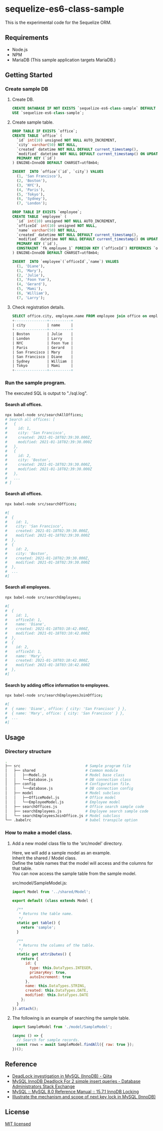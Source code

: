 # sequelize-es6-class-sample

This is the experimental code for the Sequelize ORM.

## Requirements

- Node.js
- NPM
- MariaDB (This sample application targets MariaDB.)

## Getting Started

### Create sample DB

1. Create DB.

    ```sql
    CREATE DATABASE IF NOT EXISTS `sequelize-es6-class-sample` DEFAULT CHARACTER SET utf8mb4;
    USE `sequelize-es6-class-sample`;
    ```

1. Create sample table.

    ```sql
    DROP TABLE IF EXISTS `office`;
    CREATE TABLE `office` (
      `id` int(10) unsigned NOT NULL AUTO_INCREMENT,
      `city` varchar(50) NOT NULL,
      `created` datetime NOT NULL DEFAULT current_timestamp(),
      `modified` datetime NOT NULL DEFAULT current_timestamp() ON UPDATE current_timestamp(),
      PRIMARY KEY (`id`)
    ) ENGINE=InnoDB DEFAULT CHARSET=utf8mb4;

    INSERT  INTO `office`(`id`, `city`) VALUES
      (1, 'San Francisco'),
      (2, 'Boston'),
      (3, 'NYC'),
      (4, 'Paris'),
      (5, 'Tokyo'),
      (6, 'Sydney'),
      (7, 'London');

    DROP TABLE IF EXISTS `employee`;
    CREATE TABLE `employee` (
      `id` int(10) unsigned NOT NULL AUTO_INCREMENT,
      `officeId` int(10) unsigned NOT NULL,
      `name` varchar(50) NOT NULL,
      `created` datetime NOT NULL DEFAULT current_timestamp(),
      `modified` datetime NOT NULL DEFAULT current_timestamp() ON UPDATE current_timestamp(),
      PRIMARY KEY (`id`),
      CONSTRAINT `fk_employee_1` FOREIGN KEY (`officeId`) REFERENCES `office` (`id`)
    ) ENGINE=InnoDB DEFAULT CHARSET=utf8mb4;

    INSERT  INTO `employee`(`officeId`,`name`) VALUES
      (1, 'Diane'),
      (1, 'Mary'),
      (2, 'Julie'),
      (3, 'Foon Yue'),
      (4, 'Gerard'),
      (5, 'Mami'),
      (6, 'William'),
      (7, 'Larry');
    ```

1. Check registration details.

    ```sql
    SELECT office.city, employee.name FROM employee join office on employee.officeId = office.id ORDER BY office.city;
    +---------------+----------+
    | city          | name     |
    +---------------+----------+
    | Boston        | Julie    |
    | London        | Larry    |
    | NYC           | Foon Yue |
    | Paris         | Gerard   |
    | San Francisco | Mary     |
    | San Francisco | Diane    |
    | Sydney        | William  |
    | Tokyo         | Mami     |
    +---------------+----------+
    ```


### Run the sample program.

The executed SQL is output to "./sql.log".  

#### Search all offices.

```sh
npx babel-node src/searchAllOffices;
# Search all offices: [
#   {
#     id: 1,
#     city: 'San Francisco',
#     created: 2021-01-18T02:39:30.000Z,
#     modified: 2021-01-18T02:39:30.000Z
#   },
#   {
#     id: 2,
#     city: 'Boston',
#     created: 2021-01-18T02:39:30.000Z,
#     modified: 2021-01-18T02:39:30.000Z
#   },
#   ...
# ]
```

#### Search all offices.

```sh
npx babel-node src/searchOffices;

#[
#  {
#    id: 1,
#    city: 'San Francisco',
#    created: 2021-01-18T02:39:30.000Z,
#    modified: 2021-01-18T02:39:30.000Z
#  },
#  {
#    id: 2,
#    city: 'Boston',
#    created: 2021-01-18T02:39:30.000Z,
#    modified: 2021-01-18T02:39:30.000Z
#  },
#  ...
#]
```

#### Search all employees.

```sh
npx babel-node src/searchEmployees;

#[
#  {
#    id: 1,
#    officeId: 1,
#    name: 'Diane',
#    created: 2021-01-18T03:10:42.000Z,
#    modified: 2021-01-18T03:10:42.000Z
#  },
#  {
#    id: 2,
#    officeId: 1,
#    name: 'Mary',
#    created: 2021-01-18T03:10:42.000Z,
#    modified: 2021-01-18T03:10:42.000Z
#  },
#]
```

#### Search by adding office information to employees.

```sh
npx babel-node src/searchEmployeesJoinOffice;

#[
#  { name: 'Diane', office: { city: 'San Francisco' } },
#  { name: 'Mary', office: { city: 'San Francisco' } },
#  ...
#]
```

## Usage

### Directory structure

```sh
.
├── src                              # Sample program file
│   ├── shared                       # Common module
│   │   ├──Model.js                  # Model base class
│   │   └──Database.js               # DB connection class
│   ├── config                       # Configuration file.
│   │   └──database.js               # DB connection config
│   ├── model                        # Model subclass
│   │   ├──OfficeModel.js            # Office model
│   │   └──EmployeeModel.js          # Employee model
│   ├── searchOffices.js             # Office search sample code
│   ├── searchEmployees.js           # Employee search sample code
│   └── searchEmployeesJoinOffice.js # Model subclass
└── .babelrc                         # babel transpile option
```

### How to make a model class.

1. Add a new model class file to the 'src/model' directory.

    Here, we will add a sample model as an example.  
    Inherit the shared / Model class.  
    Define the table names that the model will access and the columns for that table.  
    You can now access the sample table from the sample model.  

    src/model/SampleModel.js:  

    ```js
    import Model from '../shared/Model';

    export default (class extends Model {

      /**
       * Returns the table name.
       */
      static get table() {
        return 'sample';
      }

      /**
       * Returns the columns of the table.
       */
      static get attributes() {
        return {
          id: {
            type: this.DataTypes.INTEGER,
            primaryKey: true,
            autoIncrement: true
          },
          name: this.DataTypes.STRING,
          created: this.DataTypes.DATE,
          modified: this.DataTypes.DATE
        };
      }
    }).attach();
    ````

1. The following is an example of searching the sample table.

    ```js
    import SampleModel from './model/SampleModel';

    (async () => {
      // Search for sample records.
      const rows = await SampleModel.findAll({ raw: true });
    })();
    ```

## Reference

- [DeadLock investigation in MySQL (InnoDB) - Qiita](https://qiita.com/h-oikawa/items/91e2401fad5d93262f6f)
- [MySQL InnoDB Deadlock For 2 simple insert queries - Database Administrators Stack Exchange](https://dba.stackexchange.com/questions/86878/mysql-innodb-deadlock-for-2-simple-insert-queries)
- [MySQL :: MySQL 8.0 Reference Manual :: 15.7.1 InnoDB Locking](https://dev.mysql.com/doc/refman/8.0/en/innodb-locking.html#innodb-next-key-locks)
- [Illustrate the mechanism and scope of next key lock in MySQL (InnoDB)](https://norikone.hatenablog.com/entry/2018/09/12/MySQL%28InnoDB%29%E3%81%AE%E3%83%8D%E3%82%AF%E3%82%B9%E3%83%88%E3%82%AD%E3%83%BC%E3%83%AD%E3%83%83%E3%82%AF%E3%81%AE%E4%BB%95%E7%B5%84%E3%81%BF%E3%81%A8%E7%AF%84%E5%9B%B2%E3%82%92%E5%9B%B3%E8%A7%A3)

## License

[MIT licensed](./LICENSE.txt)